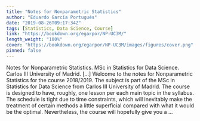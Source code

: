 ```yaml
---
title: "Notes for Nonparametric Statistics"
author: "Eduardo García Portugués"
date: "2019-08-26T09:17:34Z"
tags: [Statistics, Data Science, Course]
link: "https://bookdown.org/egarpor/NP-UC3M/"
length_weight: "100%"
cover: "https://bookdown.org/egarpor/NP-UC3M/images/figures/cover.png"
pinned: false
---
```


Notes for Nonparametric Statistics. MSc in Statistics for Data Science.
Carlos III University of Madrid. [...] Welcome to the notes for Nonparametric Statistics for the course 2018/2019. The subject is part of the MSc in Statistics for Data Science from Carlos III University of Madrid. The course is designed to have, roughly, one lesson per each main topic in the syllabus. The schedule is tight due to time constraints, which will inevitably make the treatment of certain methods a little superficial compared with what it would be the optimal. Nevertheless, the course will hopefully give you a ...
